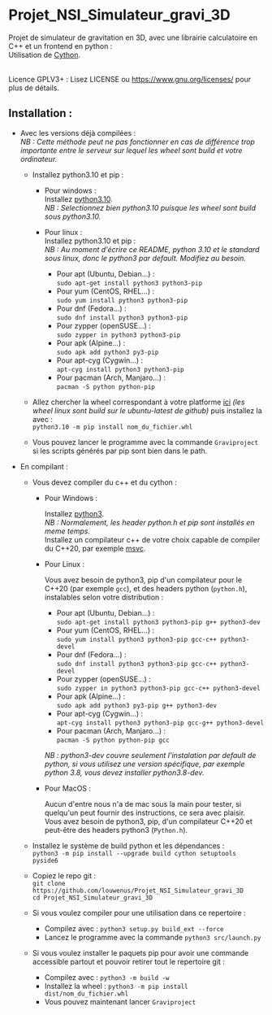 # Projet_NSI_Simulateur_gravi_3D

Projet de simulateur de gravitation en 3D, avec une librairie calculatoire en C++ et un frontend en python :<br/>
Utilisation de [Cython](https://github.com/cython/cython).<br/><br/>

Licence GPLV3+ :
Lisez LICENSE ou https://www.gnu.org/licenses/ pour plus de détails.

## Installation :<br/>
- Avec les versions déjà compilées :<br/>
  *NB : Cette méthode peut ne pas fonctionner en cas de différence trop importante entre le serveur sur lequel les wheel sont build et votre ordinateur.*
  - Installez python3.10 et pip :

    - Pour windows :<br/>
      Installez [python3.10](https://www.python.org/downloads/windows).<br/>
      *NB : Selectionnez bien python3.10 puisque les wheel sont build sous python3.10.*

    - Pour linux :<br/>
      Installez python3.10 et pip :<br/>
      *NB : Au moment d'écrire ce README, python 3.10 et le standard sous linux, donc le python3 par default. Modifiez au besoin.*
      - Pour apt (Ubuntu, Debian...) :<br/>
        `sudo apt-get install python3 python3-pip`
      - Pour yum (CentOS, RHEL...) :<br/>
        `sudo yum install python3 python3-pip`
      - Pour dnf (Fedora...) :<br/>
        `sudo dnf install python3 python3-pip`
      - Pour zypper (openSUSE...) :<br/>
        `sudo zypper in python3 python3-pip`
      - Pour apk (Alpine...) :<br/>
        `sudo apk add python3 py3-pip`
      - Pour apt-cyg (Cygwin...) :<br/>
        `apt-cyg install python3 python3-pip`
      - Pour pacman (Arch, Manjaro...) :<br/>
        `pacman -S python python-pip`
    
  - Allez chercher la wheel correspondant à votre platforme [ici](https://mwaserv.hd.free.fr/downloads/graviproject/) *(les wheel linux sont build sur le ubuntu-latest de github)* puis installez la avec :<br/>
  `python3.10 -m pip install nom_du_fichier.whl`<br/>
  - Vous pouvez lancer le programme avec la commande `Graviproject` si les scripts générés par pip sont bien dans le path.
- En compilant :<br/>
  - Vous devez compiler du c++ et du cython :
    - Pour Windows :

      Installez [python3](https://www.python.org/downloads/windows/).<br/>
      *NB : Normalement, les header python.h et pip sont installés en meme temps.*<br/>
      Installez un compilateur c++ de votre choix capable de compiler du C++20, par exemple [msvc](https://aka.ms/vs/17/release/vs_BuildTools.exe).

    - Pour Linux :

      Vous avez besoin de python3, pip d'un compilateur pour le C++20 (par exemple `gcc`), et des headers python (`python.h`), instalables selon votre distribution :
      - Pour apt (Ubuntu, Debian...) :<br/>
        `sudo apt-get install python3 python3-pip g++ python3-dev`
      - Pour yum (CentOS, RHEL...) :<br/>
        `sudo yum install python3 python3-pip gcc-c++ python3-devel`
      - Pour dnf (Fedora...) :<br/>
        `sudo dnf install python3 python3-pip gcc-c++ python3-devel`
      - Pour zypper (openSUSE...) :<br/>
        `sudo zypper in python3 python3-pip gcc-c++ python3-devel`
      - Pour apk (Alpine...) :<br/>
        `sudo apk add python3 py3-pip g++ python3-dev`
      - Pour apt-cyg (Cygwin...) :<br/>
        `apt-cyg install python3 python3-pip gcc-g++ python3-devel`
      - Pour pacman (Arch, Manjaro...) :<br/>
        `pacman -S python python-pip gcc`
      
      *NB : python3-dev couvre seulement l'instalation par default de python, si vous utilisez une version spécifique, par exemple python 3.8, vous devez installer python3.8-dev.*
      
    - Pour MacOS :

      Aucun d'entre nous n'a de mac sous la main pour tester, si quelqu'un peut fournir des instructions, ce sera avec plaisir.<br/>
      Vous avez besoin de python3, pip, d'un compilateur C++20 et peut-être des headers python3 (`Python.h`).
  
  - Installez le système de build python et les dépendances :<br/>
  `python3 -m pip install --upgrade build cython setuptools pyside6`<br/>
  - Copiez le repo git :<br/>
  `git clone https://github.com/louwenus/Projet_NSI_Simulateur_gravi_3D`<br/>
  `cd Projet_NSI_Simulateur_gravi_3D`<br/>
  - Si vous voulez compiler pour une utilisation dans ce repertoire :
    - Compilez avec : `python3 setup.py build_ext --force`<br/>
    - Lancez le programme avec la commande `python3 src/launch.py`
  - Si vous voulez installer le paquets pip pour avoir une commande accessible partout et pouvoir retirer tout le repertoire git :
    - Compilez avec : `python3 -m build -w`
    - Installez la wheel : `python3 -m pip install dist/nom_du_fichier.whl`
    - Vous pouvez maintenant lancer `Graviproject`
